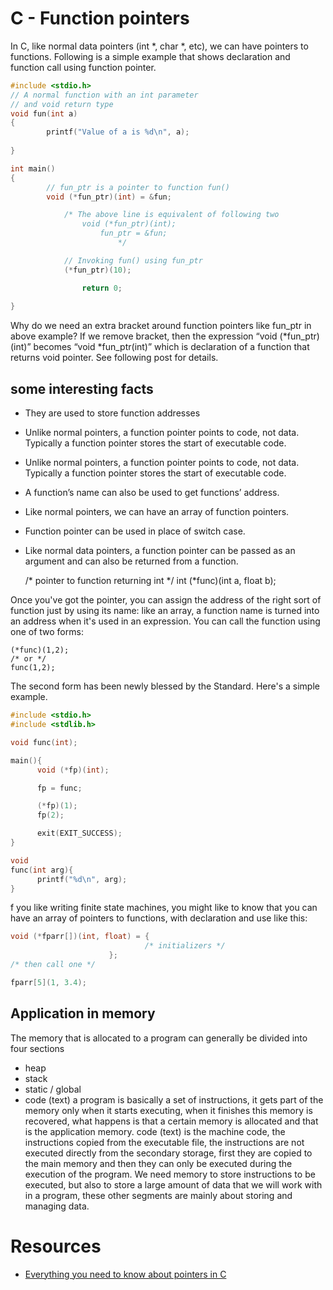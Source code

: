 # C - Function pointers
In C, like normal data pointers (int *, char *, etc), we can have pointers to functions. Following is a simple example that shows declaration and function call using function pointer.
```c
#include <stdio.h>
// A normal function with an int parameter
// and void return type
void fun(int a)
{
		printf("Value of a is %d\n", a);
		
}

int main()
{
		// fun_ptr is a pointer to function fun()
		void (*fun_ptr)(int) = &fun;

			/* The above line is equivalent of following two
			   	void (*fun_ptr)(int);
					fun_ptr = &fun;
						*/

			// Invoking fun() using fun_ptr
			(*fun_ptr)(10);

				return 0;
				
}
```
Why do we need an extra bracket around function pointers like fun_ptr in above example?
If we remove bracket, then the expression “void (*fun_ptr)(int)” becomes “void *fun_ptr(int)” which is declaration of a function that returns void pointer. See following post for details.

## some interesting facts
* They are used to store function addresses
* Unlike normal pointers, a function pointer points to code, not data. Typically a function pointer stores the start of executable code.
* Unlike normal pointers, a function pointer points to code, not data. Typically a function pointer stores the start of executable code.
* A function’s name can also be used to get functions’ address.
* Like normal pointers, we can have an array of function pointers.
* Function pointer can be used in place of switch case.
* Like normal data pointers, a function pointer can be passed as an argument and can also be returned from a function.

	/* pointer to function returning int */
	int (*func)(int a, float b);

Once you've got the pointer, you can assign the address of the right sort of function just by using its name: like an array, a function name is turned into an address when it's used in an expression. You can call the function using one of two forms:

	(*func)(1,2);
	/* or */
	func(1,2);

The second form has been newly blessed by the Standard. Here's a simple example.

```c
#include <stdio.h>
#include <stdlib.h>

void func(int);

main(){
      void (*fp)(int);

      fp = func;

      (*fp)(1);
      fp(2);

      exit(EXIT_SUCCESS);
}

void
func(int arg){
      printf("%d\n", arg);
}
```
f you like writing finite state machines, you might like to know that you can have an array of pointers to functions, with declaration and use like this:

```c
void (*fparr[])(int, float) = {
                              /* initializers */
                      };
/* then call one */

fparr[5](1, 3.4);
```
## Application in memory
The memory that is allocated to a program can generally be divided into four sections 
* heap
* stack
* static / global
* code (text)
a program is basically a set of instructions, it gets part of the memory only when it starts executing, when it finishes this memory is recovered, what happens is that a certain memory is allocated and that is the application memory.
code (text) is the machine code, the instructions copied from the executable file, the instructions are not executed directly from the secondary storage, first they are copied to the main memory and then they can only be executed during the execution of the program. We need memory to store instructions to be executed, but also to store a large amount of data that we will work with in a program, these other segments are mainly about storing and managing data.
# Resources
* <a href="https://boredzo.org/pointers/" target="blank">Everything you need to know about pointers in C</a>
